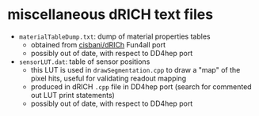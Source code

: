 # miscellaneous dRICH text files
- `materialTableDump.txt`: dump of material properties tables
  - obtained from [cisbani/dRICh](https://github.com/cisbani/dRICh) Fun4all port
  - possibly out of date, with respect to DD4hep port
- `sensorLUT.dat`: table of sensor positions
  - this LUT is used in `drawSegmentation.cpp` to draw a "map" of the pixel hits, useful for validating readout mapping
  - produced in dRICH `.cpp` file in DD4hep port (search for commented out LUT print statements)
  - possibly out of date, with respect to DD4hep port
